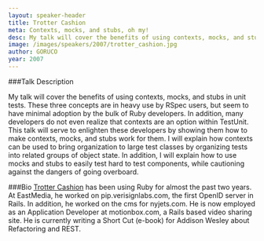 ```yaml
---
layout: speaker-header
title: Trotter Cashion
meta: Contexts, mocks, and stubs, oh my!
desc: My talk will cover the benefits of using contexts, mocks, and stubs in unit tests. These three concepts are in heavy use by RSpec users, but seem to have minimal adoption by the bulk of Ruby developers.
image: /images/speakers/2007/trotter_cashion.jpg
author: GORUCO
year: 2007
---
```


###Talk Description

My talk will cover the benefits of using contexts, mocks, and stubs in unit tests. These three concepts are in heavy use by RSpec users, but seem to have minimal adoption by the bulk of Ruby developers. In addition, many developers do not even realize that contexts are an option within TestUnit. This talk will serve to enlighten these developers by showing them how to make contexts, mocks, and stubs work for them. I will explain how contexts can be used to bring organization to large test classes by organizing tests into related groups of object state. In addition, I will explain how to use mocks and stubs to easily test hard to test components, while cautioning against the dangers of going overboard.

###Bio
[Trotter Cashion](http://www.lifecoding.com/) has been using Ruby for almost the past two years. At EastMedia, he worked on pip.verisignlabs.com, the first OpenID server in Rails. In addition, he worked on the cms for nyjets.com. He is now employed as an Application Developer at motionbox.com, a Rails based video sharing site. He is currently writing a Short Cut (e-book) for Addison Wesley about Refactoring and REST.

